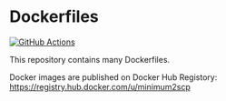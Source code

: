 # Dockerfiles

[![GitHub Actions](https://github.com/minimum2scp/dockerfiles/workflows/CI/badge.svg)](https://github.com/minimum2scp/dockerfiles/actions?workflow=CI)

This repository contains many Dockerfiles.

Docker images are published on Docker Hub Registory:
https://registry.hub.docker.com/u/minimum2scp

